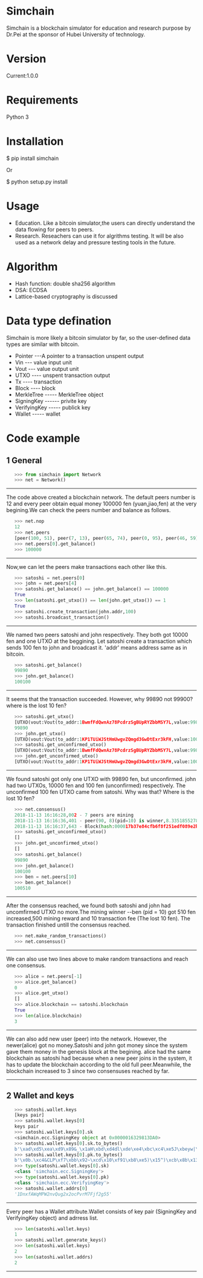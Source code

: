 Simchain
========

Simchain is a blockchain simulator for education and research purpose by Dr.Pei at the sponsor of Hubei University of technology.



Version
=======
Current:1.0.0

Requirements
=======
Python 3

Installation
=======
$ pip install simchain

Or

$ python setup.py install


Usage
========
* Education. Like a bitcoin simulator,the users can directly understand the data flowing for peers to peers.
* Research. Reseachers can use it for algrithms testing. It will be also used as a network delay and pressure testing tools in the future.

Algorithm
========
* Hash function: double sha256 algorithm
* DSA: ECDSA
* Lattice-based cryptography is discussed

Data type defination
========
Simchain is more likely a bitcoin simulator by far, so the user-defined data types are similar with bitcoin.
* Pointer ---A pointer to a transaction unspent output
* Vin    --- value input unit
* Vout   --- value output unit
* UTXO   ---- unspent transaction output
* Tx     ---- transaction
* Block  ---- block
* MerkleTree ----- MerkleTree object
* SigningKey ------ privite key
* VerifyingKey ----- publick key
* Wallet ----- wallet


Code example
========

1 General 
-------
```python
   >>> from simchain import Network
   >>> net = Network()
```
-------
The code above created a blockchain network. The default peers number is 12 and every peer obtain equal money 100000 fen (yuan,jiao,fen) at the very begining.We can check the peers number and balance as follows.
```python
   >>> net.nop
   12
   >>> net.peers
   [peer(100, 51), peer(7, 13), peer(65, 74), peer(0, 95), peer(46, 59), peer(12, 5), peer(37, 76), peer(78, 71), peer(28, 75), peer(48, 51), peer(66, 44), peer(41, 75)]
   >>> net.peers[0].get_balance()
   >>> 100000
```
------
Now,we can let the peers make transactions each other like this.
```python
   >>> satoshi = net.peers[0]
   >>> john = net.peers[4]
   >>> satoshi.get_balance() == john.get_balance() == 100000
   True
   >>> len(satoshi.get_utxo()) == len(john.get_utxo()) == 1
   True
   >>> satoshi.create_transaction(john.addr,100)
   >>> satoshi.broadcast_transaction()
```
------
We named two peers satoshi and john respectively. They both got 10000 fen and one UTXO at the beggining. Let satoshi create a transaction which sends 100 fen to john and broadcast it. 'addr' means address same as in bitcoin.
```python
   >>> satoshi.get_balance()
   99890
   >>> john.get_balance()
   100100
```
------
It seems that the transaction succeeded. However, why 99890 not 99900? where is the lost 10 fen?
```python
   >>> satoshi.get_utxo()
   [UTXO(vout:Vout(to_addr:1BwmfFdQwnAz78PcdrzSgBUpRYZbbMSY7L,value:99890),pointer:Pointer(tx_id:d7208876508ddeca918bdf930cc6d35eaf859487fec5d5d0146305dd5ac1950c,n:1))]
   99890
   >>> john.get_utxo()
   [UTXO(vout:Vout(to_addr:1KP1TUiWJStHmUwgvZQmgd3GwDtExr3kFH,value:100000),pointer:Pointer(tx_id:4703858c430626c430f1947c8c1217b6eec1840cfd0b42ab5bd66067cb52eb49,n:4)), UTXO(vout:Vout(to_addr:1KP1TUiWJStHmUwgvZQmgd3GwDtExr3kFH,value:100),pointer:Pointer(tx_id:d7208876508ddeca918bdf930cc6d35eaf859487fec5d5d0146305dd5ac1950c,n:0))]
   >>> satoshi.get_unconfirmed_utxo()
   [UTXO(vout:Vout(to_addr:1BwmfFdQwnAz78PcdrzSgBUpRYZbbMSY7L,value:99890),pointer:Pointer(tx_id:d7208876508ddeca918bdf930cc6d35eaf859487fec5d5d0146305dd5ac1950c,n:1))]
   >>> john.get_unconfirmed_utxo()
   [UTXO(vout:Vout(to_addr:1KP1TUiWJStHmUwgvZQmgd3GwDtExr3kFH,value:100),pointer:Pointer(tx_id:d7208876508ddeca918bdf930cc6d35eaf859487fec5d5d0146305dd5ac1950c,n:0))]
```
------
We found satoshi got only one UTXO with 99890 fen, but unconfirmed. john had two UTXOs, 10000 fen and 100 fen (unconfirmed) respectively. The unconfirmed 100 fen UTXO came from satoshi. Why was that? Where is the lost 10 fen? 
```python
   >>> net.consensus()
   2018-11-13 16:16:28,002 - 7 peers are mining
   2018-11-13 16:16:36,401 - peer(90, 8)(pid=10) is winner,8.335185527801514 secs used
   2018-11-13 16:16:37,643 - Block(hash:000017b37e84cfb6f8f251edf089e2b48723edf0aaef27092b048b40d0952e23) received by 11 peers)
   >>> satoshi.get_unconfirmed_utxo()
   []
   >>> john.get_unconfirmed_utxo()
   []
   >>> satoshi.get_balance()
   99890
   >>> john.get_balance()
   100100
   >>> ben = net.peers[10]
   >>> ben.get_balance()
   100510
```
------
After the consensus reached, we found both satoshi and john had uncomfirmed UTXO no more.The mining winner --ben (pid = 10) got 510 fen increased,500 mining reward and 10 transaction fee (The lost 10 fen). The transaction finished untill the consensus reached.
```python
   >>> net.make_random_transactions()
   >>> net.consensus()
```
------
We can also use two lines above to make random transactions and reach one consensus.
```python
   >>> alice = net.peers[-1]
   >>> alice.get_balance()
   0
   >>> alice.get_utxo()
   []
   >>> alice.blockchain == satoshi.blockchain
   True
   >>> len(alice.blockchain)
   3
```
------
We can also add new user (peer) into the network. However, the newer(alice) got no money.Satoshi and john got money since the system gave them money in  the genesis block at the begining. alice had the same blockchain as satoshi had because when a new peer joins in the system, it has to update the blockchain according to the old full peer.Meanwhile, the blockchain increased to 3 since two consensuses reached by far.

-----
2 Wallet and keys
-----
```python
   >>> satoshi.wallet.keys
   [keys pair]
   >>> satoshi.wallet.keys[0]
   keys pair
   >>> satoshi.wallet.keys[0].sk
   <simchain.ecc.SigningKey object at 0x0000016329813DA0>
   >>> satoshi.wallet.keys[0].sk.to_bytes()
   b'\xad\xd5\xea\xd9\x89&_\x1aH\xbd\xd4dl\xde\xe4\xbc\xc4\xe5J\xbeyw|\xf5&\xa76%Y\xe1\x9a\xc4'
   >>> satoshi.wallet.keys[0].pk.to_bytes()
   b'\x0b.\xc4&CLP\xf7\xbb\x92~\xcd\x10\xf91\xb8\xe5)\x15^)\xcb\x8b\x13\xe4\x7f\x1d\xa1)v\xe5\xe1\xb9Q\xbf\xa2\x1fc\x1f#\xef\xa1\xe2L\xdb\x12\xe4\xa0\xc8\x8d$\x9f4\x8a\xf9\x02\x18iIV_\xa4\xd4p'
   >>> type(satoshi.wallet.keys[0].sk)
   <class 'simchain.ecc.SigningKey'>
   >>> type(satoshi.wallet.keys[0].pk)
   <class 'simchain.ecc.VerifyingKey'>
   >>> satoshi.wallet.addrs[0]
   '1DnxfAWqMPW2nvQug2x2ocPvrM7Fjf2g55'
```
-----
Every peer has a Wallet attribute.Wallet consists of key pair (SigningKey and VerifyingKey object) and adrress list. 
```python
   >>> len(satoshi.wallet.keys)
   1
   >>> satoshi.wallet.generate_keys()
   >>> len(satoshi.wallet.keys)
   2
   >>> len(satoshi.wallet.addrs)
   2
```
-----
